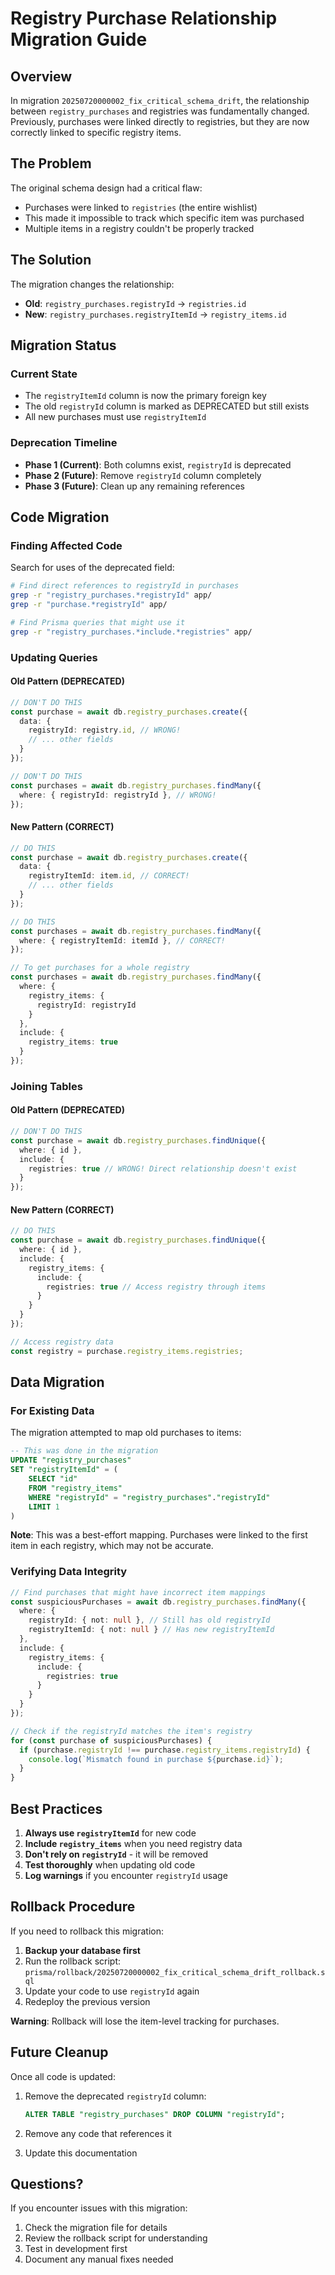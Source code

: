 # Registry Purchase Relationship Migration Guide

## Overview

In migration `20250720000002_fix_critical_schema_drift`, the relationship between `registry_purchases` and registries was fundamentally changed. Previously, purchases were linked directly to registries, but they are now correctly linked to specific registry items.

## The Problem

The original schema design had a critical flaw:
- Purchases were linked to `registries` (the entire wishlist)
- This made it impossible to track which specific item was purchased
- Multiple items in a registry couldn't be properly tracked

## The Solution

The migration changes the relationship:
- **Old**: `registry_purchases.registryId` → `registries.id`
- **New**: `registry_purchases.registryItemId` → `registry_items.id`

## Migration Status

### Current State
- The `registryItemId` column is now the primary foreign key
- The old `registryId` column is marked as DEPRECATED but still exists
- All new purchases must use `registryItemId`

### Deprecation Timeline
- **Phase 1 (Current)**: Both columns exist, `registryId` is deprecated
- **Phase 2 (Future)**: Remove `registryId` column completely
- **Phase 3 (Future)**: Clean up any remaining references

## Code Migration

### Finding Affected Code

Search for uses of the deprecated field:
```bash
# Find direct references to registryId in purchases
grep -r "registry_purchases.*registryId" app/
grep -r "purchase.*registryId" app/

# Find Prisma queries that might use it
grep -r "registry_purchases.*include.*registries" app/
```

### Updating Queries

#### Old Pattern (DEPRECATED)
```typescript
// DON'T DO THIS
const purchase = await db.registry_purchases.create({
  data: {
    registryId: registry.id, // WRONG!
    // ... other fields
  }
});

// DON'T DO THIS
const purchases = await db.registry_purchases.findMany({
  where: { registryId: registryId }, // WRONG!
});
```

#### New Pattern (CORRECT)
```typescript
// DO THIS
const purchase = await db.registry_purchases.create({
  data: {
    registryItemId: item.id, // CORRECT!
    // ... other fields
  }
});

// DO THIS
const purchases = await db.registry_purchases.findMany({
  where: { registryItemId: itemId }, // CORRECT!
});

// To get purchases for a whole registry
const purchases = await db.registry_purchases.findMany({
  where: {
    registry_items: {
      registryId: registryId
    }
  },
  include: {
    registry_items: true
  }
});
```

### Joining Tables

#### Old Pattern (DEPRECATED)
```typescript
// DON'T DO THIS
const purchase = await db.registry_purchases.findUnique({
  where: { id },
  include: {
    registries: true // WRONG! Direct relationship doesn't exist
  }
});
```

#### New Pattern (CORRECT)
```typescript
// DO THIS
const purchase = await db.registry_purchases.findUnique({
  where: { id },
  include: {
    registry_items: {
      include: {
        registries: true // Access registry through items
      }
    }
  }
});

// Access registry data
const registry = purchase.registry_items.registries;
```

## Data Migration

### For Existing Data

The migration attempted to map old purchases to items:
```sql
-- This was done in the migration
UPDATE "registry_purchases" 
SET "registryItemId" = (
    SELECT "id" 
    FROM "registry_items" 
    WHERE "registryId" = "registry_purchases"."registryId" 
    LIMIT 1
)
```

**Note**: This was a best-effort mapping. Purchases were linked to the first item in each registry, which may not be accurate.

### Verifying Data Integrity

```typescript
// Find purchases that might have incorrect item mappings
const suspiciousPurchases = await db.registry_purchases.findMany({
  where: {
    registryId: { not: null }, // Still has old registryId
    registryItemId: { not: null } // Has new registryItemId
  },
  include: {
    registry_items: {
      include: {
        registries: true
      }
    }
  }
});

// Check if the registryId matches the item's registry
for (const purchase of suspiciousPurchases) {
  if (purchase.registryId !== purchase.registry_items.registryId) {
    console.log(`Mismatch found in purchase ${purchase.id}`);
  }
}
```

## Best Practices

1. **Always use `registryItemId`** for new code
2. **Include `registry_items`** when you need registry data
3. **Don't rely on `registryId`** - it will be removed
4. **Test thoroughly** when updating old code
5. **Log warnings** if you encounter `registryId` usage

## Rollback Procedure

If you need to rollback this migration:

1. **Backup your database first**
2. Run the rollback script: `prisma/rollback/20250720000002_fix_critical_schema_drift_rollback.sql`
3. Update your code to use `registryId` again
4. Redeploy the previous version

**Warning**: Rollback will lose the item-level tracking for purchases.

## Future Cleanup

Once all code is updated:

1. Remove the deprecated `registryId` column:
   ```sql
   ALTER TABLE "registry_purchases" DROP COLUMN "registryId";
   ```

2. Remove any code that references it

3. Update this documentation

## Questions?

If you encounter issues with this migration:
1. Check the migration file for details
2. Review the rollback script for understanding
3. Test in development first
4. Document any manual fixes needed